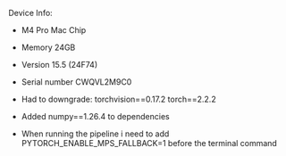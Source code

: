 Device Info: 
- M4 Pro Mac Chip
- Memory 24GB
- Version 15.5 (24F74)
- Serial number CWQVL2M9C0


- Had to downgrade: torchvision==0.17.2 torch==2.2.2

- Added numpy==1.26.4 to dependencies

- When running the pipeline i need to add PYTORCH_ENABLE_MPS_FALLBACK=1 before the terminal command
